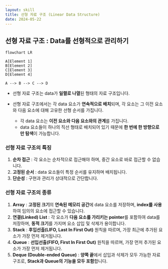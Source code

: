 ```yaml
---
layout: skill
title: 선형 자료 구조 (Linear Data Structure)
date: 2024-05-22
---
```





## 선형 자료 구조 : Data를 선형적으로 관리하기

```mermaid
flowchart LR

A[Element 1]
B[Element 2]
C[Element 3]
D[Element 4]

A --> B --> C --> D
```

- 선형 자료 구조는 data가 **일렬로 나열**된 형태의 자료 구조입니다.

- 선형 자료 구조에서는 각 data 요소가 **연속적으로 배치**되며, 각 요소는 그 이전 요소와 다음 요소에 대해 고유한 선형 순서를 가집니다.
    - 각 data 요소는 **이전 요소와 다음 요소와의 관계**를 가집니다.
    - data 요소들이 하나의 직선 형태로 배치되어 있기 때문에 **한 번에 한 방향으로만 탐색**이 가능합니다.


### 선형 자료 구조의 특징

1. **순차 접근** : 각 요소는 순차적으로 접근해야 하며, 중간 요소로 바로 접근할 수 없습니다.
2. **고정된 순서** : data 요소들이 특정 순서를 유지하며 배치됩니다.
3. **단순성** : 구현과 관리가 상대적으로 간단합니다.


### 선형 자료 구조의 종류

1. **Array** : **고정된 크기**의 **연속된 메모리 공간**에 data 요소를 저장하며, **index를 사용**하여 임의의 요소에 접근할 수 있습니다.
2. **연결(Linked) List** : 각 요소가 **다음 요소를 가리키는 pointer**를 포함하여 data를 저장하며, **동적 크기**를 가지며 요소 삽입 및 삭제가 용이합니다.
3. **Stack** : **후입선출(LIFO, Last In First Out)** 원칙을 따르며, 가장 최근에 추가된 요소가 가장 먼저 제거됩니다.
4. **Queue** : **선입선출(FIFO, First In First Out)** 원칙을 따르며, 가장 먼저 추가된 요소가 가장 먼저 제거됩니다.
5. **Deque (Double-ended Queue)** : **양쪽 끝**에서 삽입과 삭제가 모두 가능한 자료 구조로, **Stack과 Queue의 기능을 모두 포함**합니다.
